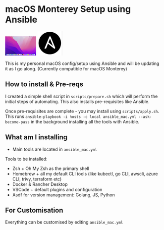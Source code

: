 # macOS Monterey Setup using Ansible

<p float="left">
  <img src="./pics/macOS.jpeg" width="100" />
  <img src="./pics/ansible.png" width="80" /> 
</p>

This is my personal macOS config/setup using Ansible and will be updating it as I go along. (Currently compatible for macOS Monterey)

## How to install & Pre-reqs

I created a simple shell script in `scripts/prepare.sh` which will perform the initial steps of automating. This also installs pre-requisites like Ansible. 

Once pre-requisites are complete - you may install using ```scripts/apply.sh```. This runs ```ansible-playbook -i hosts -c local ansible_mac.yml --ask-become-pass``` in the background installing all the tools with Ansible. 

## What am I installing

- Main tools are located in ```ansible_mac.yml```

Tools to be installed:

- Zsh + Oh My Zsh as the primary shell
- Homebrew + all my default CLI tools (like kubectl, go CLI, awscli, azure CLI, trivy, terraform etc)
- Docker & Rancher Desktop
- VSCode + default plugins and configuration
- Asdf for version management: Golang, JS, Python

## For Customisation

Everything can be customised by editing `ansible_mac.yml`